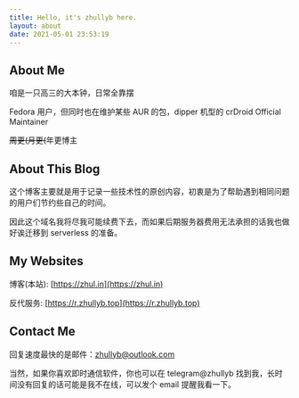 ```yaml
---
title: Hello, it's zhullyb here.
layout: about
date: 2021-05-01 23:53:19
---
```


## About Me

咱是一只高三的大本钟，日常全靠摆

Fedora 用户，但同时也在维护某些 AUR 的包，dipper 机型的 crDroid Official Maintainer

~~周更(月更(~~年更博主

## About This Blog

这个博客主要就是用于记录一些技术性的原创内容，初衷是为了帮助遇到相同问题的用户们节约些自己的时间。

因此这个域名我将尽我可能续费下去，而如果后期服务器费用无法承担的话我也做好诶迁移到 serverless 的准备。

## My Websites

博客(本站): [https://zhul.in](https://zhul.in)

反代服务: [https://r.zhullyb.top](https://r.zhullyb.top)

## Contact Me

回复速度最快的是邮件：zhullyb@outlook.com

当然，如果你喜欢即时通信软件，你也可以在 telegram@zhullyb 找到我，长时间没有回复的话可能是我不在线，可以发个 email 提醒我看一下。
